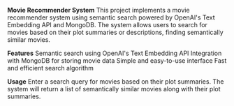 **Movie Recommender System**
This project implements a movie recommender system using semantic search powered by OpenAI's Text Embedding API and MongoDB. The system allows users to search for movies based on their plot summaries or descriptions, finding semantically similar movies.

**Features**
Semantic search using OpenAI's Text Embedding API
Integration with MongoDB for storing movie data
Simple and easy-to-use interface
Fast and efficient search algorithm

**Usage**
Enter a search query for movies based on their plot summaries.
The system will return a list of semantically similar movies along with their plot summaries.
